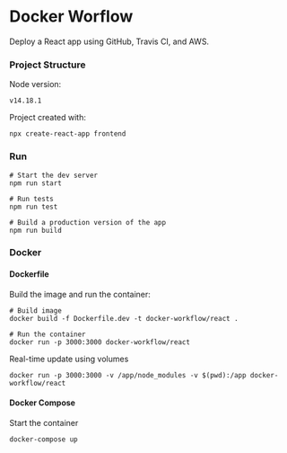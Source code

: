 # Docker Worflow 

Deploy a React app using GitHub, Travis CI, and AWS. 

### Project Structure 
Node version: 
```Shell 
v14.18.1
```

Project created with: 
```shell
npx create-react-app frontend
```

### Run 
```shell
# Start the dev server
npm run start 

# Run tests 
npm run test

# Build a production version of the app
npm run build
```

### Docker 

#### Dockerfile
Build the image and run the container: 
```shell
# Build image 
docker build -f Dockerfile.dev -t docker-workflow/react .

# Run the container 
docker run -p 3000:3000 docker-workflow/react
```
Real-time update using volumes
```shell
docker run -p 3000:3000 -v /app/node_modules -v $(pwd):/app docker-workflow/react
```

#### Docker Compose
Start the container 
```shell
docker-compose up
```
